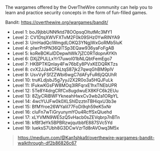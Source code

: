 The wargames offered by the OverTheWire community can help you to learn and practice security concepts in the form of fun-filled games.


Bandit: https://overthewire.org/wargames/bandit/


- Level 1: boJ9jbbUNNfktd78OOpsqOltutMc3MY1
- Level 2: CV1DtqXWVFXTvM2F0k09SHz0YwRINYA9
- Level 3: UmHadQclWmgdLOKQ3YNgjWxGoRMb5luK
- Level 4: pIwrPrtPN36QITSp3EQaw936yaFoFgAB
- Level 5: koReBOKuIDDepwhWk7jZC0RTdopnAYKh
- Level 6: DXjZPULLxYr17uwoI01bNLQbtFemEgo7
- Level 7: HKBPTKQnIay4Fw76bEy8PVxKEDQRKTzs
- Level 8: cvX2JJa4CFALtqS87jk27qwqGhBM9plV
- Level 9: UsvVyFSfZZWbi6wgC7dAFyFuR6jQQUhR
- Level 10: truKLdjsbJ5g7yyJ2X2R0o3a5HQJFuLk
- Level 11: IFukwKGsFW8MOq3IRFqrxE1hxTNEbUPR
- Level 12: 5Te8Y4drgCRfCx8ugdwuEX8KFC6k2EUu
- Level 13: 8ZjyCRiBWFYkneahHwxCv3wb2a1ORpYL
- Level 14: 4wcYUJFw0k0XLShlDzztnTBHiqxU3b3e
- Level 15: BfMYroe26WYalil77FoDi9qh59eK5xNr
- Level 16: cluFn7wTiGryunymYOu4RcffSxQluehd
- Level 17: xLYVMN9WE5zQ5vHacb0sZEVqbrp7nBTn
- Level 18: kfBf3eYk5BPBRzwjqutbbfE887SVc5Yd
- Level 19: IueksS7Ubh8G3DCwVzrTd8rAVOwq3M5x

> https://medium.com/@Kan1shka9/overthewire-wargames-bandit-walkthrough-df2b86826c67
